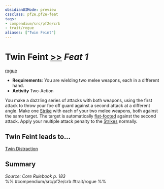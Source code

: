 ```yaml
---
obsidianUIMode: preview
cssclass: pf2e,pf2e-feat
tags:
- compendium/src/pf2e/crb
- trait/rogue
aliases: ["Twin Feint"]
---
```

# Twin Feint  [>>](rules/core-rulebook/chapter-9-playing-the-game.md#Actions "Two-Action") *Feat 1*  
[rogue](rules/traits/rogue.md)  

- **Requirements**: You are wielding two melee weapons, each in a different hand.
- **Activity** Two-Action

You make a dazzling series of attacks with both weapons, using the first attack to throw your foe off guard against a second attack at a different angle. Make one [Strike](rules/actions/strike.md) with each of your two melee weapons, both against the same target. The target is automatically [flat-footed](rules/conditions.md#Flat-footed) against the second attack. Apply your multiple attack penalty to the [Strikes](rules/actions/strike.md) normally.

## Twin Feint leads to...

[Twin Distraction](compendium/feats/twin-distraction-apg.md)

## Summary

*Source: Core Rulebook p. 183*  
%% #compendium/src/pf2e/crb #trait/rogue %%